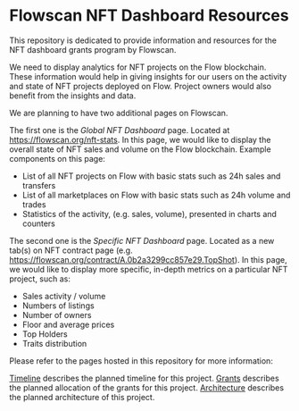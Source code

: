 # Flowscan NFT Dashboard Resources

This repository is dedicated to provide information and resources for the NFT dashboard grants program by Flowscan. 

We need to display analytics for NFT projects on the Flow blockchain. These information would help in giving insights for our users on the activity and state of NFT projects deployed on Flow. Project owners would also benefit from the insights and data.

We are planning to have two additional pages on Flowscan. 

The first one is the *Global NFT Dashboard* page. Located at https://flowscan.org/nft-stats. In this page, we would like to display the overall state of NFT sales and volume on the Flow blockchain. Example components on this page:
- List of all NFT projects on Flow with basic stats such as 24h sales and transfers
- List of all marketplaces on Flow with basic stats such as 24h volume and trades
- Statistics of the activity, (e.g. sales, volume), presented in charts and counters

The second one is the *Specific NFT Dashboard* page. Located as a new tab(s) on NFT contract page (e.g. https://flowscan.org/contract/A.0b2a3299cc857e29.TopShot). In this page, we would like to display more specific, in-depth metrics on a particular NFT project, such as: 
- Sales activity / volume
- Numbers of listings
- Number of owners
- Floor and average prices
- Top Holders
- Traits distribution

Please refer to the pages hosted in this repository for more information: 

[Timeline](timeline.md) describes the planned timeline for this project. 
[Grants](grants.md) describes the planned allocation of the grants for this project.
[Architecture](grants.md) describes the planned architecture of this project.
